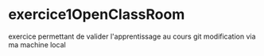 # exercice1OpenClassRoom
exercice permettant de valider l'apprentissage au cours git
modification via ma machine local


